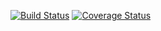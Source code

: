 [![Build Status](https://travis-ci.org/Nenglish7/SuperBCMS.svg?branch=master)](https://travis-ci.org/Nenglish7/SuperBCMS) [![Coverage Status](https://coveralls.io/repos/github/Nenglish7/SuperBCMS/badge.svg?branch=master)](https://coveralls.io/github/Nenglish7/SuperBCMS?branch=master)
